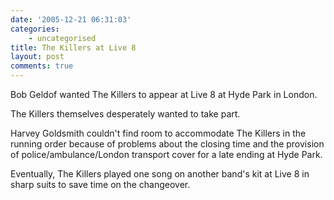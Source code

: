 ```yaml
---
date: '2005-12-21 06:31:03'
categories:
    - uncategorised
title: The Killers at Live 8
layout: post
comments: true
---
```

Bob Geldof wanted The Killers to appear at Live 8 at Hyde Park in
London.

The Killers themselves desperately wanted to take part.

Harvey Goldsmith couldn't find room to accommodate The Killers in the
running order because of problems about the closing time and the
provision of police/ambulance/London transport cover for a late ending
at Hyde Park.

Eventually, The Killers played one song on another band's kit at Live 8
in sharp suits to save time on the changeover.

